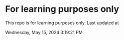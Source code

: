 # For learning purposes only
This repo is for learning purposes only.
Last updated at

Wednesday, May 15, 2024 3:19:21 PM

